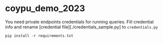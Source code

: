 # coypu_demo_2023

You need private endpoints credentials for running queries.
Fill credential info and  rename [credential file][./credentials_sample.py] to `credentials.py`

`pip install -r requirements.txt`

